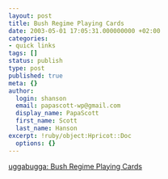 ```yaml
---
layout: post
title: Bush Regime Playing Cards
date: 2003-05-01 17:05:31.000000000 +02:00
categories:
- quick links
tags: []
status: publish
type: post
published: true
meta: {}
author:
  login: shanson
  email: papascott-wp@gmail.com
  display_name: PapaScott
  first_name: Scott
  last_name: Hanson
excerpt: !ruby/object:Hpricot::Doc
  options: {}
---
```

<p><a title="hold 'em or fold 'em?" href="http://uggabugga.blogspot.com/2003_04_20_uggabugga_archive.html">uggabugga: Bush Regime Playing Cards</a></p>
